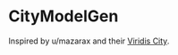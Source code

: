 # CityModelGen
 
Inspired by u/mazarax and their [Viridis City](https://www.reddit.com/r/proceduralgeneration/comments/xt9mut/viridis_city/).
